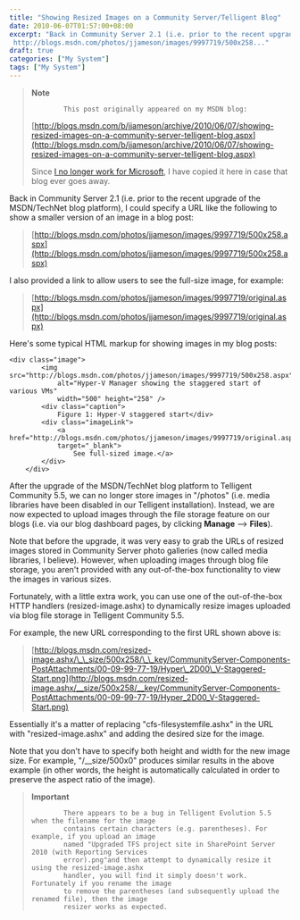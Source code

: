 ```yaml
---
title: "Showing Resized Images on a Community Server/Telligent Blog"
date: 2010-06-07T01:57:00+08:00
excerpt: "Back in Community Server 2.1 (i.e. prior to the recent upgrade of the MSDN/TechNet blog platform), I could specify a URL like the following to show a smaller version of an image in a blog post: 
 http://blogs.msdn.com/photos/jjameson/images/9997719/500x258..."
draft: true
categories: ["My System"]
tags: ["My System"]
---
```


> **Note**
>
>             This post originally appeared on my MSDN blog:
>
> [http://blogs.msdn.com/b/jjameson/archive/2010/06/07/showing-resized-images-on-a-community-server-telligent-blog.aspx](http://blogs.msdn.com/b/jjameson/archive/2010/06/07/showing-resized-images-on-a-community-server-telligent-blog.aspx)
>
> Since [I no longer work for Microsoft](/blog/jjameson/2011/09/02/last-day-with-microsoft), I have copied it here in case that blog                 ever goes away.

Back in Community Server 2.1 (i.e. prior to the recent upgrade of the MSDN/TechNet         blog platform), I could specify a URL like the following to show a smaller version         of an image in a blog post:

> [http://blogs.msdn.com/photos/jjameson/images/9997719/500x258.aspx](http://blogs.msdn.com/photos/jjameson/images/9997719/500x258.aspx)

I also provided a link to allow users to see the full-size image, for example:

> [http://blogs.msdn.com/photos/jjameson/images/9997719/original.aspx](http://blogs.msdn.com/photos/jjameson/images/9997719/original.aspx)

Here's some typical HTML markup for showing images in my blog posts:

```
<div class="image">
        <img src="http://blogs.msdn.com/photos/jjameson/images/9997719/500x258.aspx"
            alt="Hyper-V Manager showing the staggered start of various VMs"
            width="500" height="258" />
        <div class="caption">
            Figure 1: Hyper-V staggered start</div>
        <div class="imageLink">
            <a href="http://blogs.msdn.com/photos/jjameson/images/9997719/original.aspx"
            target="_blank">
                See full-sized image.</a>
        </div>
    </div>
```

After the upgrade of the MSDN/TechNet blog platform to Telligent Community 5.5,         we can no longer store images in "/photos" (i.e. media libraries have been disabled         in our Telligent installation). Instead, we are now expected to upload images through         the file storage feature on our blogs (i.e. via our blog dashboard pages, by clicking         **Manage** --&gt; **Files**).

Note that before the upgrade, it was very easy to grab the URLs of resized images         stored in Community Server photo galleries (now called media libraries, I believe).         However, when uploading images through blog file storage, you aren't provided with         any out-of-the-box functionality to view the images in various sizes.

Fortunately, with a little extra work, you can use one of the out-of-the-box HTTP         handlers (resized-image.ashx) to dynamically resize images uploaded via blog file         storage in Telligent Community 5.5.

For example, the new URL corresponding to the first URL shown above is:

> [http://blogs.msdn.com/resized-image.ashx/\_\_size/500x258/\_\_key/CommunityServer-Components-PostAttachments/00-09-99-77-19/Hyper\_2D00\_V-Staggered-Start.png](http://blogs.msdn.com/resized-image.ashx/__size/500x258/__key/CommunityServer-Components-PostAttachments/00-09-99-77-19/Hyper_2D00_V-Staggered-Start.png)

Essentially it's a matter of replacing "cfs-filesystemfile.ashx" in the URL with         "resized-image.ashx" and adding the desired size for the image.

Note that you don't have to specify both height and width for the new image size.         For example, "/\_\_size/500x0" produces similar results in the above example (in other         words, the height is automatically calculated in order to preserve the aspect ratio         of the image).

> **Important**
>
>             There appears to be a bug in Telligent Evolution 5.5 when the filename for the image
>             contains certain characters (e.g. parentheses). For example, if you upload an image
>             named "Upgraded TFS project site in SharePoint Server 2010 (with Reporting Services
>             error).png"and then attempt to dynamically resize it using the resized-image.ashx
>             handler, you will find it simply doesn't work. Fortunately if you rename the image
>             to remove the parentheses (and subsequently upload the renamed file), then the image
>             resizer works as expected.

